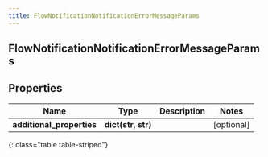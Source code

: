 ```yaml
---
title: FlowNotificationNotificationErrorMessageParams
---
```

## FlowNotificationNotificationErrorMessageParams

## Properties

|Name | Type | Description | Notes|
|------------ | ------------- | ------------- | -------------|
| **additional_properties** | **dict(str, str)** |  | [optional] |
{: class="table table-striped"}


